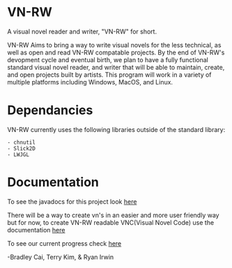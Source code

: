 # VN-RW
A visual novel reader and writer, "VN-RW" for short.

VN-RW Aims to bring a way to write visual novels for the less technical, as well as open and read
VN-RW compatable projects. By the end of VN-RW's devopment cycle and eventual birth, we plan to have a
fully functional standard visual novel reader, and writer that will be able to maintain, create, and 
open projects built by artists. This program will work in a variety of multiple platforms including Windows,
MacOS, and Linux. 

# Dependancies
VN-RW currently uses the following libraries outside of the standard library:
    
    - chnutil
    - Slick2D
    - LWJGL
    
# Documentation
To see the javadocs for this project look [here](http://bradleycai.github.io/VN-RW/doc/index.html)

There will be a way to create vn's in an easier and more user friendly way but
for now, to create VN-RW readable VNC(Visual Novel Code) use the documentation [here](https://docs.google.com/document/d/12gLGcnaq5fAESRVK-VeoAwwO_Xqbdti6EL8kpePUJw8/edit?usp=sharing)	

To see our current progress check [here](https://docs.google.com/document/d/18TpsENcrL13fac2HSvS95iqnkmrzhhEreaxVO4QIf5E/edit)

-Bradley Cai, Terry Kim, & Ryan Irwin

